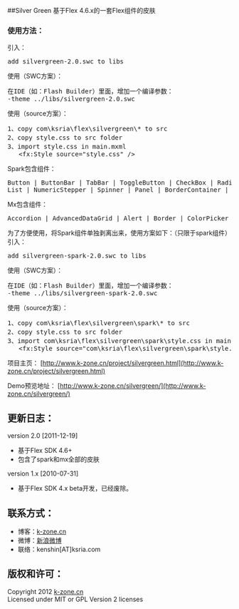 ##Silver Green
基于Flex 4.6.x的一套Flex组件的皮肤

### 使用方法：  
引入：  
<pre>
add silvergreen-2.0.swc to libs
</pre>

使用（SWC方案）：  
<pre>
在IDE（如：Flash Builder）里面，增加一个编译参数：  
-theme ../libs/silvergreen-2.0.swc
</pre>

使用（source方案）：  
<pre>
1、copy com\ksria\flex\silvergreen\* to src
2、copy style.css to src folder
3、import style.css in main.mxml
   &lt;fx:Style source=&quot;style.css&quot; /&gt;
</pre>

Spark包含组件：  
<pre>
Button | ButtonBar | TabBar | ToggleButton | CheckBox | RadioButton | Scroller | HScrollBar | VScrollBar | HSlider | VSlider | DropDownList | TextArea | TextInput | ComboBox
List | NumericStepper | Spinner | Panel | BorderContainer | TitleWindow | VideoPlayer | DataGrid
</pre>

Mx包含组件：  
<pre>
Accordion | AdvancedDataGrid | Alert | Border | ColorPicker | DateChooser | HScrollBar | LinkBar | LinkButton | Menu | MenuBar | PopUpButton | PopUpMenuButton | ProgressBar | TabNavigator | ToggleButtonBar | Tree | VScrollBar
</pre>

为了方便使用，将Spark组件单独剥离出来，使用方案如下：（只限于spark组件）
引入：
<pre>
add silvergreen-spark-2.0.swc to libs
</pre>

使用（SWC方案）：  
<pre>
在IDE（如：Flash Builder）里面，增加一个编译参数：  
-theme ../libs/silvergreen-spark-2.0.swc
</pre>

使用（source方案）：  
<pre>
1、copy com\ksria\flex\silvergreen\spark\* to src
2、copy style.css to src folder
3、import com\ksria\flex\silvergreen\spark\style.css in main.mxml
   &lt;fx:Style source=&quot;com\ksria\flex\silvergreen\spark\style.css&quot; /&gt;
</pre>

项目主页：
[http://www.k-zone.cn/project/silvergreen.html](http://www.k-zone.cn/project/silvergreen.html)

Demo预览地址：
[http://www.k-zone.cn/silvergreen/](http://www.k-zone.cn/silvergreen/)

## 更新日志：
version 2.0 [2011-12-19]
* 基于Flex SDK 4.6+
* 包含了spark和mx全部的皮肤

version 1.x [2010-07-31]
* 基于Flex SDK 4.x beta开发，已经废除。

## 联系方式：
* 博客：[k-zone.cn](http://www.k-zone.cn/zblog)
* 微博：[新浪微博](http://weibo.com/23784148)
* 联络：kenshin[AT]ksria.com

## 版权和许可：
Copyright 2012 [k-zone.cn](http://www.k-zone.cn/zblog)  
Licensed under MIT or GPL Version 2 licenses
